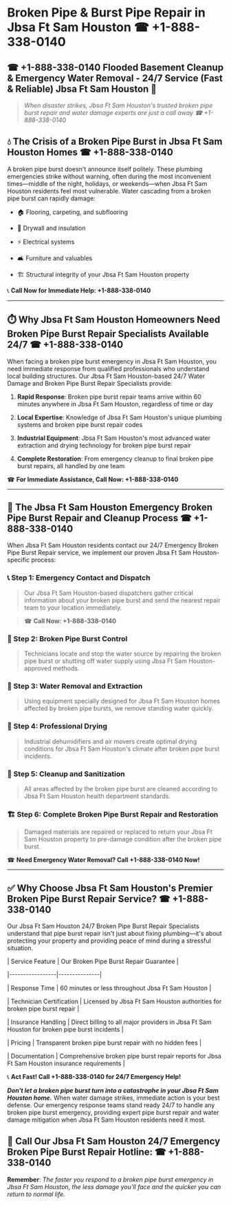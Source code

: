 # Broken Pipe & Burst Pipe Repair in Jbsa Ft Sam Houston ☎ +1-888-338-0140  
## ☎ +1-888-338-0140 Flooded Basement Cleanup & Emergency Water Removal - 24/7 Service (Fast & Reliable) Jbsa Ft Sam Houston 🚨  

> *When disaster strikes, Jbsa Ft Sam Houston's trusted broken pipe burst repair and water damage experts are just a call away ☎ +1-888-338-0140*  

## 💧 The Crisis of a Broken Pipe Burst in Jbsa Ft Sam Houston Homes ☎ +1-888-338-0140  

A broken pipe burst doesn't announce itself politely. These plumbing emergencies strike without warning, often during the most inconvenient times—middle of the night, holidays, or weekends—when Jbsa Ft Sam Houston residents feel most vulnerable. Water cascading from a broken pipe burst can rapidly damage:  

* 🏠 Flooring, carpeting, and subflooring  
* 🧱 Drywall and insulation  
* ⚡ Electrical systems  
* 🛋️ Furniture and valuables  
* 🏗️ Structural integrity of your Jbsa Ft Sam Houston property  

📞 **Call Now for Immediate Help: +1-888-338-0140**  

---  

## ⏱️ Why Jbsa Ft Sam Houston Homeowners Need Broken Pipe Burst Repair Specialists Available 24/7 ☎ +1-888-338-0140  

When facing a broken pipe burst emergency in Jbsa Ft Sam Houston, you need immediate response from qualified professionals who understand local building structures. Our Jbsa Ft Sam Houston-based 24/7 Water Damage and Broken Pipe Burst Repair Specialists provide:  

1. **Rapid Response**: Broken pipe burst repair teams arrive within 60 minutes anywhere in Jbsa Ft Sam Houston, regardless of time or day  
2. **Local Expertise**: Knowledge of Jbsa Ft Sam Houston's unique plumbing systems and broken pipe burst repair codes  
3. **Industrial Equipment**: Jbsa Ft Sam Houston's most advanced water extraction and drying technology for broken pipe burst repair  
4. **Complete Restoration**: From emergency cleanup to final broken pipe burst repairs, all handled by one team  

☎ **For Immediate Assistance, Call Now: +1-888-338-0140**  

---  

## 🔧 The Jbsa Ft Sam Houston Emergency Broken Pipe Burst Repair and Cleanup Process ☎ +1-888-338-0140  

When Jbsa Ft Sam Houston residents contact our 24/7 Emergency Broken Pipe Burst Repair service, we implement our proven Jbsa Ft Sam Houston-specific process:  

### 📞 Step 1: Emergency Contact and Dispatch  
> Our Jbsa Ft Sam Houston-based dispatchers gather critical information about your broken pipe burst and send the nearest repair team to your location immediately.  
> ☎ **Call Now: +1-888-338-0140**  

### 🚿 Step 2: Broken Pipe Burst Control  
> Technicians locate and stop the water source by repairing the broken pipe burst or shutting off water supply using Jbsa Ft Sam Houston-approved methods.  

### 🌊 Step 3: Water Removal and Extraction  
> Using equipment specially designed for Jbsa Ft Sam Houston homes affected by broken pipe bursts, we remove standing water quickly.  

### 💨 Step 4: Professional Drying  
> Industrial dehumidifiers and air movers create optimal drying conditions for Jbsa Ft Sam Houston's climate after broken pipe burst incidents.  

### 🧼 Step 5: Cleanup and Sanitization  
> All areas affected by the broken pipe burst are cleaned according to Jbsa Ft Sam Houston health department standards.  

### 🏗️ Step 6: Complete Broken Pipe Burst Repair and Restoration  
> Damaged materials are repaired or replaced to return your Jbsa Ft Sam Houston property to pre-damage condition after the broken pipe burst.  

☎ **Need Emergency Water Removal? Call +1-888-338-0140 Now!**  

---  

## ✅ Why Choose Jbsa Ft Sam Houston's Premier Broken Pipe Burst Repair Service? ☎ +1-888-338-0140  

Our Jbsa Ft Sam Houston 24/7 Broken Pipe Burst Repair Specialists understand that pipe burst repair isn't just about fixing plumbing—it's about protecting your property and providing peace of mind during a stressful situation.  

| Service Feature | Our Broken Pipe Burst Repair Guarantee |  
|-----------------|---------------|  
| Response Time | 60 minutes or less throughout Jbsa Ft Sam Houston |  
| Technician Certification | Licensed by Jbsa Ft Sam Houston authorities for broken pipe burst repair |  
| Insurance Handling | Direct billing to all major providers in Jbsa Ft Sam Houston for broken pipe burst incidents |  
| Pricing | Transparent broken pipe burst repair with no hidden fees |  
| Documentation | Comprehensive broken pipe burst repair reports for Jbsa Ft Sam Houston insurance requirements |  

📞 **Act Fast! Call +1-888-338-0140 for 24/7 Emergency Help!**  

***Don't let a broken pipe burst turn into a catastrophe in your Jbsa Ft Sam Houston home.*** When water damage strikes, immediate action is your best defense. Our emergency response teams stand ready 24/7 to handle any broken pipe burst emergency, providing expert pipe burst repair and water damage mitigation when Jbsa Ft Sam Houston residents need it most.  

## 📱 Call Our Jbsa Ft Sam Houston 24/7 Emergency Broken Pipe Burst Repair Hotline: ☎ +1-888-338-0140  

**Remember**: *The faster you respond to a broken pipe burst emergency in Jbsa Ft Sam Houston, the less damage you'll face and the quicker you can return to normal life.*
